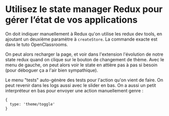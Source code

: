 # Utilisez le state manager Redux pour gérer l’état de vos applications

On doit indiquer manuellement à Redux qu'on utilise les redux dev tools, en ajoutant un deuxième paramètre à `createStore`. La commande exacte est dans le tuto OpenClassrooms.

On peut alors recharger la page, et voir dans l'extension l'évolution de notre state redux quand on clique sur le bouton de changement de thème.
Avec le menu de gauche, on peut alors voir le state en attière pas à pas si besoin (pour déboguer ça a l'air bien sympathique).

Le menu "tests" auto-génère des tests pour l'action qu'on vient de faire. On peut revenir dans les logs aussi avec le slider en bas.
On a aussi un petit interpréteur en bas pour envoyer une action manuellement genre :

```JS
{
  type: 'theme/toggle'
}
```
